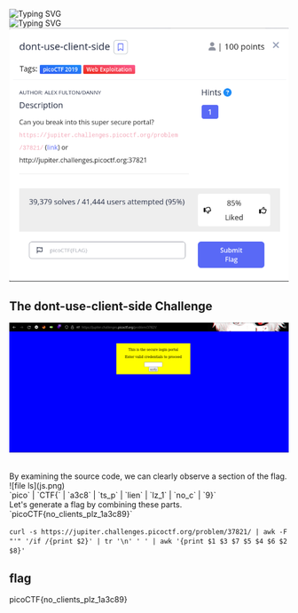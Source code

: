 ![Typing SVG](https://readme-typing-svg.herokuapp.com?font=Fira+Code&pause=1000&width=435&size=35&lines=dont-use-client-side)
<br>
![Typing SVG](https://readme-typing-svg.herokuapp.com?font=Fira+Code&weight=500&pause=1000&color=F70000&width=435&lines=Web+Exploitation)
![Challenge Description](dont-use-client-side.png)

## The dont-use-client-side Challenge
![file command](index.png)

</br>
By examining the source code, we can clearly observe a section of the flag.
![file ls](js.png)
</br>
`pico` | `CTF{` | `a3c8` | `ts_p` | `lien` | `lz_1` | `no_c` | `9}`
</br>
Let's generate a flag by combining these parts.
</br>
`picoCTF{no_clients_plz_1a3c89}`
</br>

`curl -s https://jupiter.challenges.picoctf.org/problem/37821/ | awk -F "'" '/if /{print $2}' | tr '\n' ' ' | awk '{print $1 $3 $7 $5 $4 $6 $2 $8}'
`
## flag
picoCTF{no_clients_plz_1a3c89}

